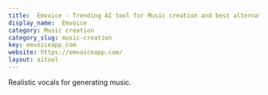 ```yaml
---
title:  Emvoice - Trending AI tool for Music creation and best alternatives
display_name:  Emvoice
category: Music creation
category_slug: music-creation
key: emvoiceapp_com
website: https://emvoiceapp.com/
layout: aitool
---
```


Realistic vocals for generating music.
